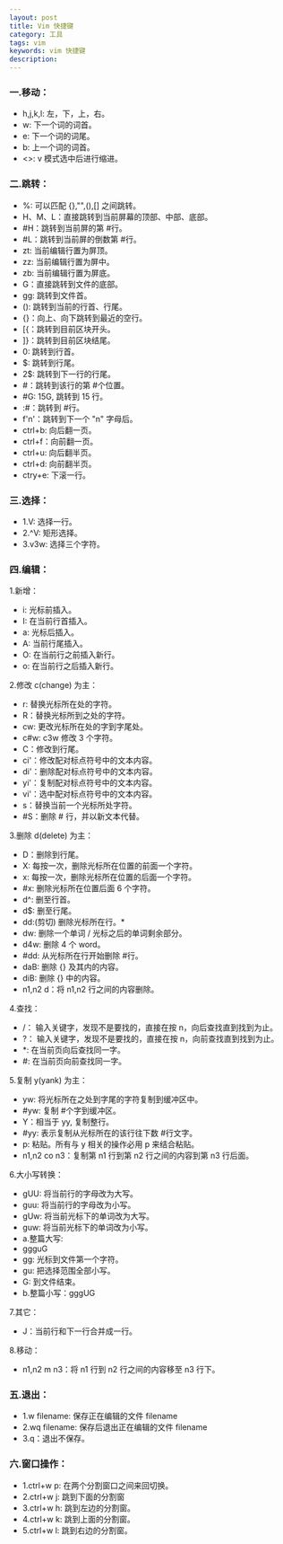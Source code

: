 ```yaml
---
layout: post
title: Vim 快捷键
category: 工具
tags: vim
keywords: vim 快捷键
description:
---
```


### 一.移动：

* h,j,k,l: 左，下，上，右。
* w: 下一个词的词首。
* e: 下一个词的词尾。
* b: 上一个词的词首。
* <>: v 模式选中后进行缩进。

### 二.跳转：

* %: 可以匹配 {},"",(),[] 之间跳转。
* H、M、L：直接跳转到当前屏幕的顶部、中部、底部。
* #H：跳转到当前屏的第 #行。
* #L：跳转到当前屏的倒数第 #行。
* zt: 当前编辑行置为屏顶。
* zz: 当前编辑行置为屏中。
* zb: 当前编辑行置为屏底。
* G：直接跳转到文件的底部。
* gg: 跳转到文件首。
* (): 跳转到当前的行首、行尾。
* {}：向上、向下跳转到最近的空行。
* [{：跳转到目前区块开头。
* ]}：跳转到目前区块结尾。
* 0: 跳转到行首。
* $: 跳转到行尾。
* 2$: 跳转到下一行的行尾。
* #：跳转到该行的第 #个位置。
* #G: 15G, 跳转到 15 行。
* :#：跳转到 #行。
* f'n'：跳转到下一个 "n" 字母后。
* ctrl+b: 向后翻一页。
* ctrl+f：向前翻一页。
* ctrl+u: 向后翻半页。
* ctrl+d: 向前翻半页。
* ctry+e: 下滚一行。

### 三.选择：

* 1.V: 选择一行。
* 2.^V: 矩形选择。
* 3.v3w: 选择三个字符。

### 四.编辑：

1.新增：

*  i: 光标前插入。
*  I: 在当前行首插入。
*  a: 光标后插入。
*  A: 当前行尾插入。
*  O: 在当前行之前插入新行。
*  o: 在当前行之后插入新行。

2.修改 c(change) 为主：

* r: 替换光标所在处的字符。
* R：替换光标所到之处的字符。
* cw: 更改光标所在处的字到字尾处。
* c#w: c3w 修改 3 个字符。
* C：修改到行尾。
* ci'：修改配对标点符号中的文本内容。
* di'：删除配对标点符号中的文本内容。
* yi'：复制配对标点符号中的文本内容。
* vi'：选中配对标点符号中的文本内容。
* s：替换当前一个光标所处字符。
* #S：删除 # 行，并以新文本代替。

3.删除 d(delete) 为主：

* D：删除到行尾。
* X: 每按一次，删除光标所在位置的前面一个字符。
* x: 每按一次，删除光标所在位置的后面一个字符。
* #x: 删除光标所在位置后面 6 个字符。
* d^: 删至行首。
* d$: 删至行尾。
* dd:(剪切) 删除光标所在行。*
* dw: 删除一个单词 / 光标之后的单词剩余部分。
* d4w: 删除 4 个 word。
* #dd: 从光标所在行开始删除 #行。
* daB: 删除 {} 及其内的内容。
* diB: 删除 {} 中的内容。
* n1,n2 d：将 n1,n2 行之间的内容删除。

4.查找：

* /： 输入关键字，发现不是要找的，直接在按 n，向后查找直到找到为止。
* ?： 输入关键字，发现不是要找的，直接在按 n，向前查找直到找到为止。
* *: 在当前页向后查找同一字。
* #: 在当前页向前查找同一字。

5.复制 y(yank) 为主：

* yw: 将光标所在之处到字尾的字符复制到缓冲区中。
* #yw: 复制 #个字到缓冲区。
* Y：相当于 yy, 复制整行。
* #yy: 表示复制从光标所在的该行往下数 #行文字。
* p: 粘贴。所有与 y 相关的操作必用 p 来结合粘贴。
* n1,n2 co n3：复制第 n1 行到第 n2 行之间的内容到第 n3 行后面。

6.大小写转换：

* gUU: 将当前行的字母改为大写。
* guu: 将当前行的字母改为小写。
* gUw: 将当前光标下的单词改为大写。
* guw: 将当前光标下的单词改为小写。
* a.整篇大写:
* ggguG
* gg: 光标到文件第一个字符。
* gu: 把选择范围全部小写。
* G: 到文件结束。
* b.整篇小写：gggUG

7.其它：

* J：当前行和下一行合并成一行。

8.移动：

* n1,n2 m n3：将 n1 行到 n2 行之间的内容移至 n3 行下。

### 五.退出：

*  1.w filename: 保存正在编辑的文件 filename
*  2.wq filename: 保存后退出正在编辑的文件 filename
*  3.q：退出不保存。

### 六.窗口操作：

*  1.ctrl+w p: 在两个分割窗口之间来回切换。
*  2.ctrl+w j: 跳到下面的分割窗
*  3.ctrl+w h: 跳到左边的分割窗。
*  4.ctrl+w k: 跳到上面的分割窗。
*  5.ctrl+w l: 跳到右边的分割窗。

